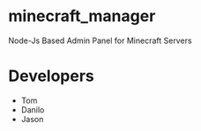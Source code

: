 # minecraft_manager
Node-Js Based Admin Panel for Minecraft Servers

# Developers
- Tom
- Danilo
- Jason
